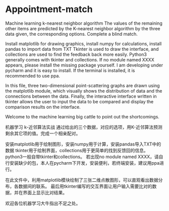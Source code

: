 # Appointment-match

Machine learning k-nearest neighbor algorithm
The values of the remaining other items are predicted by the K-nearest neighbor algorithm 
by the three data given, the corresponding options. Complete a blind match.

Install matplotlib for drawing graphics, install numpy for calculations, install pandas to import data from TXT
Tkinter is used to draw the interface, and collections are used to find the feedback back more easily.
Python3 generally comes with tkinter and collections.
If no module named XXXX appears, please install the missing package yourself. 
I am developing under pycharm and it is easy to install. If the terminal is installed, it is recommended to use ppa.

In this file, three two-dimensional point-scattering graphs are drawn using the matplotlib module, which 
visually shows the distribution of data and the connections between the data.
Finally, the interactive interface written in tkinter allows the user to input the data to be compared 
and display the comparison results on the interface.

Welcome to the machine learning big cattle to point out the shortcomings.

机器学习 k-近邻算法实战
通过给出的三个数据，对应的选项，用K-近邻算法预测剩余其它项的值。完成一个相亲配对。

安装matplotlib用于绘制图形，安装numpy用于计算，安装pandas导入TXT中的数据
tkinter用于绘制界面，collections用于更简单的找到反馈回的信息。
python3一般自带tkinter和collections。
若出现no module named XXXX，请自行安装缺少的包，本人在pycharm下开发，安装便利，若终端安装，建议用ppa进行。

在此文件中，利用matplotlib模块绘制了三张二维点散图形，可以直观看出数据分布，各数据间的联系。
最后用tkinter编写的交互界面让用户输入需要比对的数据，并在界面上显示比对结果。

欢迎各位机器学习大牛指出不足之处。
